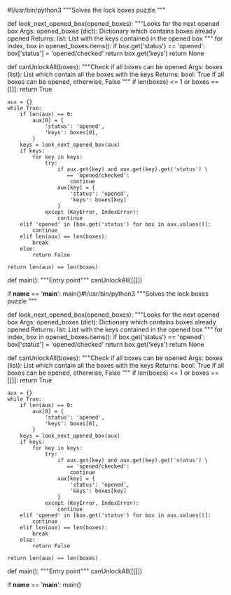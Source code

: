 #!/usr/bin/python3
"""Solves the lock boxes puzzle """


def look_next_opened_box(opened_boxes):
    """Looks for the next opened box
    Args:
        opened_boxes (dict): Dictionary which contains boxes already opened
    Returns:
        list: List with the keys contained in the opened box
    """
    for index, box in opened_boxes.items():
        if box.get('status') == 'opened':
            box['status'] = 'opened/checked'
            return box.get('keys')
    return None


def canUnlockAll(boxes):
    """Check if all boxes can be opened
    Args:
        boxes (list): List which contain all the boxes with the keys
    Returns:
        bool: True if all boxes can be opened, otherwise, False
    """
    if len(boxes) <= 1 or boxes == [[]]:
        return True

    aux = {}
    while True:
        if len(aux) == 0:
            aux[0] = {
                'status': 'opened',
                'keys': boxes[0],
            }
        keys = look_next_opened_box(aux)
        if keys:
            for key in keys:
                try:
                    if aux.get(key) and aux.get(key).get('status') \
                       == 'opened/checked':
                        continue
                    aux[key] = {
                        'status': 'opened',
                        'keys': boxes[key]
                    }
                except (KeyError, IndexError):
                    continue
        elif 'opened' in [box.get('status') for box in aux.values()]:
            continue
        elif len(aux) == len(boxes):
            break
        else:
            return False

    return len(aux) == len(boxes)


def main():
    """Entry point"""
    canUnlockAll([[]])


if __name__ == '__main__':
    main()#!/usr/bin/python3
"""Solves the lock boxes puzzle """


def look_next_opened_box(opened_boxes):
    """Looks for the next opened box
    Args:
        opened_boxes (dict): Dictionary which contains boxes already opened
    Returns:
        list: List with the keys contained in the opened box
    """
    for index, box in opened_boxes.items():
        if box.get('status') == 'opened':
            box['status'] = 'opened/checked'
            return box.get('keys')
    return None


def canUnlockAll(boxes):
    """Check if all boxes can be opened
    Args:
        boxes (list): List which contain all the boxes with the keys
    Returns:
        bool: True if all boxes can be opened, otherwise, False
    """
    if len(boxes) <= 1 or boxes == [[]]:
        return True

    aux = {}
    while True:
        if len(aux) == 0:
            aux[0] = {
                'status': 'opened',
                'keys': boxes[0],
            }
        keys = look_next_opened_box(aux)
        if keys:
            for key in keys:
                try:
                    if aux.get(key) and aux.get(key).get('status') \
                       == 'opened/checked':
                        continue
                    aux[key] = {
                        'status': 'opened',
                        'keys': boxes[key]
                    }
                except (KeyError, IndexError):
                    continue
        elif 'opened' in [box.get('status') for box in aux.values()]:
            continue
        elif len(aux) == len(boxes):
            break
        else:
            return False

    return len(aux) == len(boxes)


def main():
    """Entry point"""
    canUnlockAll([[]])


if __name__ == '__main__':
    main()
